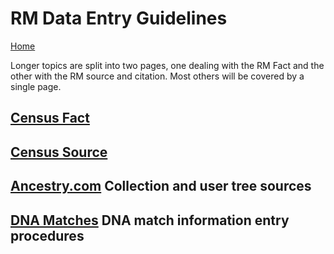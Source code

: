 # RM Data Entry Guidelines

[Home](https://richardotter.github.io)

Longer topics are split into two pages, one dealing with the RM Fact
and the other with the RM source and citation.
Most others will be covered by a single page.

## [Census Fact](Census%20-%20Fact.txt)

## [Census Source](Census%20-%20SourceCitation.txt)

## [Ancestry.com](Ancestry.html) Collection and user tree sources

## [DNA Matches](DNA_match.txt) DNA match information entry procedures
